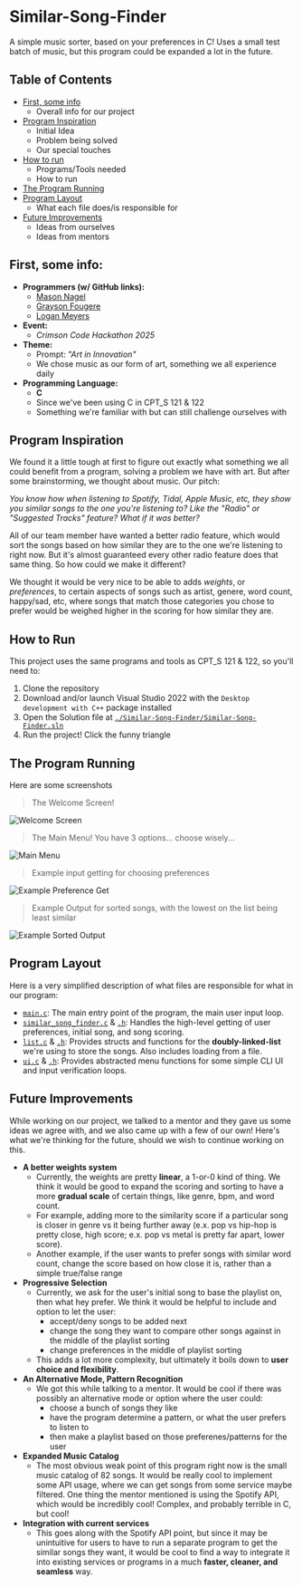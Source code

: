 # Similar-Song-Finder

A simple music sorter, based on your preferences in C! Uses a small test batch of music, but this program could be expanded a lot in the future.

## Table of Contents

- [First, some info](#first-some-info)
  - Overall info for our project
- [Program Inspiration](#program-inspiration)
  - Initial Idea
  - Problem being solved
  - Our special touches
- [How to run](#how-to-run)
  - Programs/Tools needed
  - How to run
- [The Program Running](#the-program-running)
- [Program Layout](#program-layout)
  - What each file does/is responsible for
- [Future Improvements](#future-improvements)
  - Ideas from ourselves
  - Ideas from mentors

## First, some info:
- **Programmers (w/ GitHub links):**
  - [Mason Nagel](https://github.com/MasonNagel5)
  - [Grayson Fougere](https://github.com/TheChromeBookGod)
  - [Logan Meyers](https://github.com/TheTerrarian03)
- **Event:**
  - *Crimson Code Hackathon 2025*
- **Theme:**
  - Prompt: *"Art in Innovation"*
  - We chose music as our form of art, something we all experience daily
- **Programming Language:**
  - **C**
  - Since we've been using C in CPT_S 121 & 122
  - Something we're familiar with but can still challenge ourselves with

## Program Inspiration
We found it a little tough at first to figure out exactly what something we all could benefit from a program, solving a problem we have with art. But after some brainstorming, we thought about music. Our pitch:

*You know how when listening to Spotify, Tidal, Apple Music, etc, they show you similar songs to the one you're listening to? Like the "Radio" or "Suggested Tracks" feature? What if it was better?*

All of our team member have wanted a better radio feature, which would sort the songs based on how similar they are to the one we're listening to right now. But it's almost guaranteed every other radio feature does that same thing. So how could we make it different?

We thought it would be very nice to be able to adds *weights*, or *preferences*, to certain aspects of songs such as artist, genere, word count, happy/sad, etc, where songs that match those categories you chose to prefer would be weighed higher in the scoring for how similar they are.

## How to Run

This project uses the same programs and tools as CPT_S 121 & 122, so you'll need to:
1. Clone the repository
2. Download and/or launch Visual Studio 2022 with the `Desktop development with C++` package installed
3. Open the Solution file at [`./Similar-Song-Finder/Similar-Song-Finder.sln`](.\Similar-Song-Finder\Similar-Song-Finder.sln)
4. Run the project! Click the funny triangle

## The Program Running

Here are some screenshots

> The Welcome Screen!

![Welcome Screen](./resources/welcome.png)

> The Main Menu! You have 3 options... choose wisely...

![Main Menu](./resources/main_menu.png)

> Example input getting for choosing preferences

![Example Preference Get](./resources/pref_example.png)

> Example Output for sorted songs, with the lowest on the list being least similar

![Example Sorted Output](./resources/example_sorted.png)

## Program Layout

Here is a very simplified description of what files are responsible for what in our program:

- [`main.c`](./Similar-Song-Finder/main.c): The main entry point of the program, the main user input loop.
- [`similar_song_finder.c`](./Similar-Song-Finder/similar_song_finder.c) & [`.h`](./Similar-Song-Finder/similar_song_finder.h): Handles the high-level getting of user preferences, initial song, and song scoring.
- [`list.c`](./Similar-Song-Finder/list.c) & [`.h`](./Similar-Song-Finder/list.h): Provides structs and functions for the **doubly-linked-list** we're using to store the songs. Also includes loading from a file.
- [`ui.c`](./Similar-Song-Finder/ui.c) & [`.h`](./Similar-Song-Finder/ui.h): Provides abstracted menu functions for some simple CLI UI and input verification loops.

## Future Improvements

While working on our project, we talked to a mentor and they gave us some ideas we agree with, and we also came up with a few of our own! Here's what we're thinking for the future, should we wish to continue working on this.

- **A better weights system**
  - Currently, the weights are pretty **linear**, a 1-or-0 kind of thing. We think it would be good to expand the scoring and sorting to have a more **gradual scale** of certain things, like genre, bpm, and word count.
  - For example, adding more to the similarity score if a particular song is closer in genre vs it being further away (e.x. pop vs hip-hop is pretty close, high score; e.x. pop vs metal is pretty far apart, lower score).
  - Another example, if the user wants to prefer songs with similar word count, change the score based on how close it is, rather than a simple true/false range
- **Progressive Selection**
  - Currently, we ask for the user's initial song to base the playlist on, then what hey prefer. We think it would be helpful to include and option to let the user:
    - accept/deny songs to be added next
    - change the song they want to compare other songs against in the middle of the playlist sorting
    - change preferences in the middle of playlist sorting
  - This adds a lot more complexity, but ultimately it boils down to **user choice and flexibility**.
- **An Alternative Mode, Pattern Recognition**
  - We got this while talking to a mentor. It would be cool if there was possibly an alternative mode or option where the user could:
    - choose a bunch of songs they like
    - have the program determine a pattern, or what the user prefers to listen to
    - then make a playlist based on those preferenes/patterns for the user
- **Expanded Music Catalog**
  - The most obvious weak point of this program right now is the small music catalog of 82 songs. It would be really cool to implement some API usage, where we can get songs from some service maybe filtered. One thing the mentor mentioned is using the Spotify API, which would be incredibly cool! Complex, and probably terrible in C, but cool!
- **Integration with current services**
  - This goes along with the Spotify API point, but since it may be unintuitive for users to have to run a separate program to get the similar songs they want, it would be cool to find a way to integrate it into existing services or programs in a much **faster, cleaner, and seamless** way.
